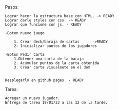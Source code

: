 Pasos:

    Lograr hacer la estructura base con HTML. -> READY
    Lograr darle styles con css. -> READY
    Lograr que funcione con js. - READY
    
    -Boton nuevo juego

        1. Crear deck/baraja de cartas      ->READY
        2. Inicializar puntos de los jugadores

    -Boton Pedir Carta
        1.Obtener una carta de la baraja
        2. Acumular puntos de la carta obtenida
        3. Crear carta visualmete en el dom


    Desplegarlo en github pages. - READY

Tarea:

    Agregar un nuevo jugador.
    Entrega de tarea 19/01/23 a las 12 de la tarde.
